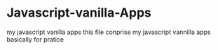 # Javascript-vanilla-Apps
my javascript vanilla apps
this file conprise my javascript vannilla apps basically for pratice
